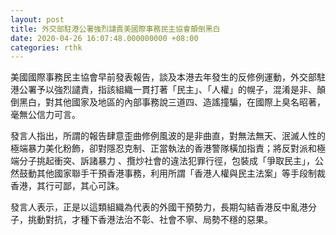 ```yaml
---
layout: post
title: 外交部駐港公署強烈譴責美國際事務民主協會顛倒黑白
date: 2020-04-26 16:07:48.000000000 +08:00
categories: rthk
---
```


美國國際事務民主協會早前發表報告，談及本港去年發生的反修例運動，外交部駐港公署予以強烈譴責，指該組織一貫打著「民主」、「人權」的幌子，混淆是非、顛倒黑白，對其他國家及地區的內部事務說三道四、造謠撞騙，在國際上臭名昭著，毫無公信力可言。

發言人指出，所謂的報告肆意歪曲修例風波的是非曲直，對無法無天、泯滅人性的極端暴力美化粉飾，卻對隱忍克制、正當執法的香港警隊橫加指責；將反對派和極端分子挑起衝突、訴諸暴力 、攬炒社會的違法犯罪行徑，包裝成「爭取民主」，公然鼓動其他國家聯手干預香港事務，利用所謂「香港人權與民主法案」等手段制裁香港，其行可鄙，其心可誅。
  
發言人表示，正是以這類組織為代表的外國干預勢力，長期勾結香港反中亂港分子，挑動對抗，才種下香港法治不彰、社會不寧、局勢不穩的惡果。

